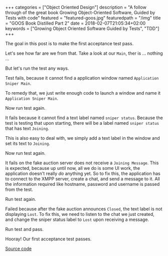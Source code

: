 +++
categories = ["Object Oriented Design"]
description = "A follow through of the great book Growing Object-Oriented Software, Guided by Tests with code"
featured = "featured-goos.jpg"
featuredpath = "/img"
title = "GOOS Book Distilled Part 2"
date = 2018-02-07T21:05:34+02:00
keywords = ["Growing Object Oriented Software Guided by Tests", "TDD"]
+++

The goal in this post is to make the first acceptance test pass.

Let's see how far are we from that. Take a look at our `Main`, ther is ... nothing ...

But let's run the test any ways.

Test fails, because it cannot find a application window named `Application Sniper Main`.

To remedy that, we just write enough code to launch a window and name it `Application Sniper Main`.

Now run test again.

It fails because it cannot find a text label named `sniper status`. Because the test is testing that upon starting, there will be a label named `sniper status` that has text `Joining`.

This is also easy to deal with, we simply add a text label in the window and set its text to `Joining`.

Now run test again.

It fails on the fake auction server does not receive a `Joining Message`. This is expected, because up until now, all we do is some UI work, the application doesn't really *do* anything yet. So to fix this, the application has to connect to the XMPP server, create a chat, and send a message to it. All the information required like hostname, password and username is passed from the test.

Run test again.

Failed because after the fake auction announces `Closed`, the text label is not displaying `Lost`. To fix this, we need to listen to the chat we just created, and change the sniper status label to `Lost` upon receiving a message.

Run test and pass.

Hooray! Our first acceptance test passes.

[Source code](https://github.com/lvguowei/GOOS/commit/a581159c66504259ee11b1cfe84cbda5bdae1baa)
